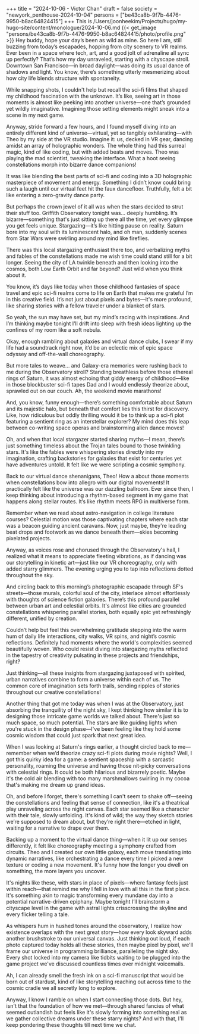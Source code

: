 +++
title = "2024-10-06 - Victor Chan"
draft = false
society = "newyork_penthouse-2024-10-04"
persons = ["be43ca8b-9f7b-4476-9950-b8ac64824415"]
+++
This is /Users/joonheekim/Projects/hugo/my-hugo-site/content/monologue/2024-10-06.md
{{< get_image "persons/be43ca8b-9f7b-4476-9950-b8ac64824415/photo/profile.png" >}}
Hey buddy, hope your day’s been as wild as mine.
So here I am, still buzzing from today’s escapades, hopping from city scenery to VR realms. Ever been in a space where tech, art, and a good jolt of adrenaline all sync up perfectly? That’s how my day unraveled, starting with a cityscape stroll. Downtown San Francisco—in broad daylight—was doing its usual dance of shadows and light. You know, there’s something utterly mesmerizing about how city life blends structure with spontaneity.

While snapping shots, I couldn't help but recall the sci-fi films that shaped my childhood fascination with the unknown. It’s like, seeing art in those moments is almost like peeking into another universe—one that’s grounded yet wildly imaginative. Imagining those setting elements might sneak into a scene in my next game.

Anyway, stride forward a few hours, and I found myself diving into an entirely different kind of universe—virtual, yet so tangibly exhilarating—with Theo by my side at the VR studio. Imagine it: us, decked in VR gear, dancing amidst an array of holographic wonders. The whole thing had this surreal magic, kind of like coding, but with added beats and moves. Theo was playing the mad scientist, tweaking the interface. What a hoot seeing constellations morph into bizarre dance companions!

It was like blending the best parts of sci-fi and coding into a 3D holographic masterpiece of movement and energy. Something I didn’t know could bring such a laugh until our virtual feet hit the faux dancefloor. Truthfully, felt a bit like entering a zero-gravity dance party.

But perhaps the crown jewel of it all was when the stars decided to strut their stuff too. Griffith Observatory tonight was... deeply humbling. It’s bizarre—something that's just sitting up there all the time, yet every glimpse you get feels unique. Stargazing—it’s like hitting pause on reality. Saturn bore into my soul with its luminescent halo, and oh man, suddenly scenes from Star Wars were swirling around my mind like fireflies.

There was this local stargazing enthusiast there too, and verbalizing myths and fables of the constellations made me wish time could stand still for a bit longer. Seeing the city of LA twinkle beneath and then looking into the cosmos, both Low Earth Orbit and far beyond? Just wild when you think about it.

You know, it’s days like today when those childhood fantasies of space travel and epic sci-fi realms come to life on Earth that makes me grateful I’m in this creative field. It’s not just about pixels and bytes—it's more profound, like sharing stories with a fellow traveler under a blanket of stars.

So yeah, the sun may have set, but my mind’s racing with inspirations. And I’m thinking maybe tonight I’ll drift into sleep with fresh ideas lighting up the confines of my room like a soft nebula.

Okay, enough rambling about galaxies and virtual dance clubs, I swear if my life had a soundtrack right now, it’d be an eclectic mix of epic space odyssey and off-the-wall choreography.

But more tales to weave...
and Galaxy-era memories were rushing back to me during the Observatory stroll? Standing breathless before those ethereal rings of Saturn, it was almost echoing that giddy energy of childhood—like in those blockbuster sci-fi tapes Dad and I would endlessly theorize about, sprawled out on our couch. Ah, the weekend movie marathons!

And, you know, funny enough—there’s something comfortable about Saturn and its majestic halo, but beneath that comfort lies this thirst for discovery. Like, how ridiculous but oddly thrilling would it be to think up a sci-fi plot featuring a sentient ring as an interstellar explorer? My mind does this leap between co-writing space operas and brainstorming alien dance moves! 

Oh, and when that local stargazer started sharing myths—I mean, there’s just something timeless about the Trojan tales bound to those twinkling stars. It's like the fables were whispering stories directly into my imagination, crafting backstories for galaxies that exist for centuries yet have adventures untold. It felt like we were scripting a cosmic symphony. 

Back to our virtual dance shenanigans, Theo! How a about those moments when constellations bow into allegro with our digital movements! It practically felt like the universe was our dazzling ballroom. Ever since then, I keep thinking about introducing a rhythm-based segment in my game that happens along stellar routes. It’s like rhythm meets RPG in multiverse form. 

Remember when we read about astro-navigation in college literature courses? Celestial motion was those captivating chapters where each star was a beacon guiding ancient caravans. Now, just maybe, they're leading beat drops and footwork as we dance beneath them—skies becoming pixelated projects.

Anyway, as voices rose and chorused through the Observatory's hall, I realized what it means to appreciate fleeting vibrations, as if dancing was our storytelling in kinetic art—just like our VR choreography, only with added starry glimmers. The evening urging you to tap into reflections dotted throughout the sky.

And circling back to this morning’s photographic escapade through SF's streets—those murals, colorful soul of the city, interlace almost effortlessly with thoughts of science fiction galaxies. There’s this profound parallel between urban art and celestial orbits. It's almost like cities are grounded constellations whispering parallel stories, both equally epic yet refreshingly different, unified by creation.

Couldn’t help but feel this overwhelming gratitude stepping into the warm hum of daily life interactions, city walks, VR spins, and night’s cosmic reflections. Definitely had moments where the world's complexities seemed beautifully woven. Who could resist diving into stargazing myths reflected in the tapestry of creativity pulsating in these projects and friendships, right?

Just thinking—all these insights from stargazing juxtaposed with spirited, urban narratives combine to form a universe within each of us. The common core of imagination sets forth trails, sending ripples of stories throughout our creative constellations!


Another thing that got me today was when I was at the Observatory, just absorbing the tranquility of the night sky, I kept thinking how similar it is to designing those intricate game worlds we talked about. There's just so much space, so much potential. The stars are like guiding lights when you're stuck in the design phase—I've been feeling like they hold some cosmic wisdom that could just spark that next great idea.

When I was looking at Saturn's rings earlier, a thought circled back to me—remember when we’d theorize crazy sci-fi plots during movie nights? Well, I got this quirky idea for a game: a sentient spaceship with a sarcastic personality, roaming the universe and having those nit-picky conversations with celestial rings. It could be both hilarious and bizarrely poetic. Maybe it's the cold air blending with too many marshmallows swirling in my cocoa that's making me dream up grand ideas.

Oh, and before I forget, there's something I can't seem to shake off—seeing the constellations and feeling that sense of connection, like it's a theatrical play unraveling across the night canvas. Each star seemed like a character with their tale, slowly unfolding. It's kind of wild; the way they sketch stories we’re supposed to dream about, but they’re right there—etched in light, waiting for a narrative to drape over them.

Backing up a moment to the virtual dance thing—when it lit up our senses differently, it felt like choreography meeting a symphony crafted from circuits. Theo and I created our own little galaxy, each move translating into dynamic narratives, like orchestrating a dance every time I picked a new texture or coding a new movement. It's funny how the longer you dwell on something, the more layers you uncover.

It's nights like these, with stars in place of pixels—where fantasy feels just within reach—that remind me why I fell in love with all this in the first place. It's something akin to magic transforming every mundane day into a potential narrative-driven epiphany. Maybe tonight I’ll brainstorm a cityscape level in the game with astral lights crisscrossing the skyline and every flicker telling a tale.

As whispers hum in hushed tones around the observatory, I realize how existence overlaps with the next great story—how every look skyward adds another brushstroke to our universal canvas. Just thinking out loud, if each photo captured today holds all these stories, then maybe pixel by pixel, we'll frame our universe in programming brilliance, paralleling the night sky. Every shot locked into my camera like tidbits waiting to be plugged into the game project we've discussed countless times over midnight voicemails.

Ah, I can already smell the fresh ink on a sci-fi manuscript that would be born out of stardust, kind of like storytelling reaching out across time to the cosmic cradle we all secretly long to explore.

Anyway, I know I ramble on when I start connecting those dots. But hey, isn't that the foundation of how we met—through shared fancies of what seemed outlandish but feels like it's slowly forming into something real as we gather collective dreams under these starry nights?
And with that, I'll keep pondering these thoughts till next time we chat.
